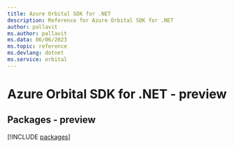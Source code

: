 ```yaml
---
title: Azure Orbital SDK for .NET
description: Reference for Azure Orbital SDK for .NET
author: pallavit
ms.author: pallavit
ms.data: 06/06/2023
ms.topic: reference
ms.devlang: dotnet
ms.service: orbital
---
```

# Azure Orbital SDK for .NET - preview
## Packages - preview
[!INCLUDE [packages](orbital-index.md)]